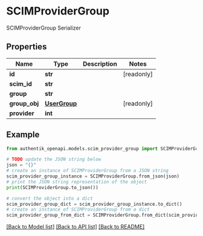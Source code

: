 # SCIMProviderGroup

SCIMProviderGroup Serializer

## Properties

Name | Type | Description | Notes
------------ | ------------- | ------------- | -------------
**id** | **str** |  | [readonly] 
**scim_id** | **str** |  | 
**group** | **str** |  | 
**group_obj** | [**UserGroup**](UserGroup.md) |  | [readonly] 
**provider** | **int** |  | 

## Example

```python
from authentik_openapi.models.scim_provider_group import SCIMProviderGroup

# TODO update the JSON string below
json = "{}"
# create an instance of SCIMProviderGroup from a JSON string
scim_provider_group_instance = SCIMProviderGroup.from_json(json)
# print the JSON string representation of the object
print(SCIMProviderGroup.to_json())

# convert the object into a dict
scim_provider_group_dict = scim_provider_group_instance.to_dict()
# create an instance of SCIMProviderGroup from a dict
scim_provider_group_from_dict = SCIMProviderGroup.from_dict(scim_provider_group_dict)
```
[[Back to Model list]](../README.md#documentation-for-models) [[Back to API list]](../README.md#documentation-for-api-endpoints) [[Back to README]](../README.md)


